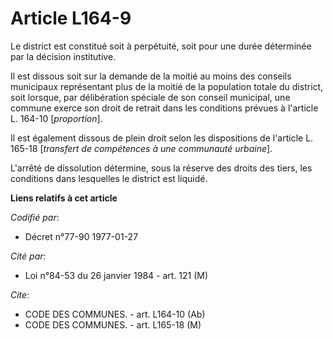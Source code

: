 # Article L164-9

Le district est constitué soit à perpétuité, soit pour une durée déterminée par la décision institutive.

Il est dissous soit sur la demande de la moitié au moins des conseils municipaux représentant plus de la moitié de la
population totale du district, soit lorsque, par délibération spéciale de son conseil municipal, une commune exerce son droit
de retrait dans les conditions prévues à l'article L. 164-10 [*proportion*].

Il est également dissous de plein droit selon les dispositions de l'article L. 165-18 [*transfert de compétences à une
communauté urbaine*].

L'arrêté de dissolution détermine, sous la réserve des droits des tiers, les conditions dans lesquelles le district est
liquidé.

**Liens relatifs à cet article**

_Codifié par_:

  - Décret n°77-90 1977-01-27

_Cité par_:

  - Loi n°84-53 du 26 janvier 1984 - art. 121 (M)

_Cite_:

  - CODE DES COMMUNES. - art. L164-10 (Ab)
  - CODE DES COMMUNES. - art. L165-18 (M)
